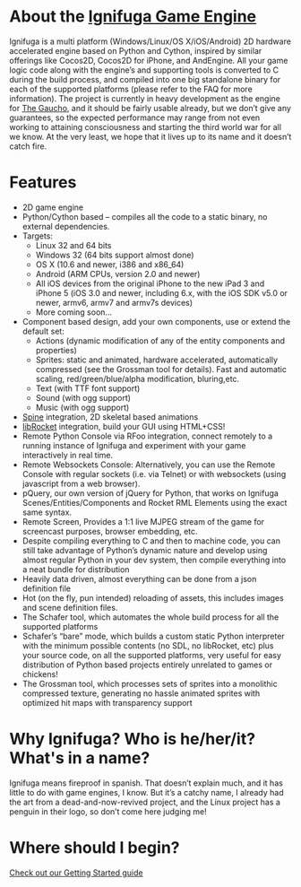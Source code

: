 About the [Ignifuga Game Engine](http://ignifuga.org)
==============================

Ignifuga is a multi platform (Windows/Linux/OS X/iOS/Android) 2D hardware accelerated engine based on Python and Cython,
inspired by similar offerings like Cocos2D, Cocos2D for iPhone, and AndEngine. All your game logic code along with the
engine’s and supporting tools is converted to C during the build process, and compiled into one big standalone binary
for each of the supported platforms (please refer to the FAQ for more information). The project is currently in heavy
development as the engine for [The Gaucho](https://thegauchogame.com), and it should be fairly usable already, but we don’t give any guarantees, so
the expected performance may range from not even working to attaining consciousness and starting the third world war for
all we know. At the very least, we hope that it lives up to its name and it doesn’t catch fire.

Features
========

* 2D game engine
* Python/Cython based – compiles all the code to a static binary, no external dependencies.
* Targets:
    * Linux 32 and 64 bits
    * Windows 32 (64 bits support almost done)
    * OS X (10.6 and newer, i386 and x86_64)
    * Android (ARM CPUs, version 2.0 and newer)
    * All iOS devices from the original iPhone to the new iPad 3 and iPhone 5 (iOS 3.0 and newer, including 6.x, with the iOS SDK v5.0 or newer, armv6, armv7 and armv7s devices)
    * More coming soon…
* Component based design, add your own components, use or extend the default set:
    * Actions (dynamic modification of any of the entity components and properties)
    * Sprites: static and animated, hardware accelerated, automatically compressed (see the Grossman tool for details). Fast and automatic scaling, red/green/blue/alpha modification, bluring,etc.
    * Text (with TTF font support)
    * Sound (with ogg support)
    * Music (with ogg support)
* [Spine](http://esotericsoftware.com/) integration, 2D skeletal based animations
* [libRocket](http://librocket.com/) integration, build your GUI using HTML+CSS!
* Remote Python Console via RFoo integration, connect remotely to a running instance of Ignifuga and experiment with your game interactively in real time.
* Remote Websockets Console: Alternatively, you can use the Remote Console with regular sockets (i.e. via Telnet) or with websockets (using javascript from a web browser).
* pQuery, our own version of jQuery for Python, that works on Ignifuga Scenes/Entities/Components and Rocket RML Elements using the exact same syntax.
* Remote Screen, Provides a 1:1 live MJPEG stream of the game for screencast purposes,  browser embedding, etc.
* Despite compiling everything to C and then to machine code, you can still take advantage of Python’s dynamic nature and develop using almost regular Python in your dev system, then compile everything into a neat bundle for distribution
* Heavily data driven, almost everything can be done from a json definition file
* Hot (on the fly, pun intended) reloading of assets, this includes images and scene definition files.
* The Schafer tool, which automates the whole build process for all the supported platforms
* Schafer’s “bare” mode, which builds a custom static Python interpreter with the minimum possible contents (no SDL, no libRocket, etc) plus your source code, on all the supported platforms, very useful for easy distribution of Python based projects entirely unrelated to games or chickens!
* The Grossman tool, which processes sets of sprites into a monolithic compressed texture, generating no hassle animated sprites with optimized hit maps with transparency support

Why Ignifuga? Who is he/her/it? What's in a name?
=================================================

Ignifuga means fireproof in spanish. That doesn’t explain much, and it has little to do with game engines, I know.
But it’s a catchy name, I already had the art from a dead-and-now-revived project,
and the Linux project has a penguin in their logo, so don’t come here judging me!

Where should I begin?
=====================

[Check out our Getting Started guide](http://ignifuga.org/#getthecode)
